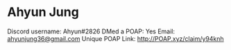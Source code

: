 # Ahyun Jung

Discord username: Ahyun#2826
DMed a POAP: Yes
Email: ahyunjung36@gmail.com
Unique POAP Link: http://POAP.xyz/claim/y94knh
